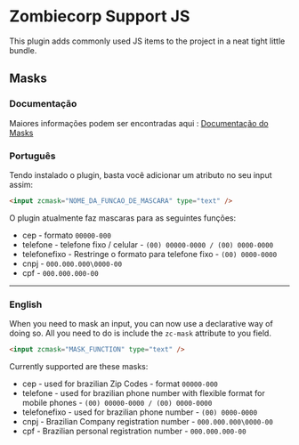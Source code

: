 # Zombiecorp Support JS

This plugin adds commonly used JS items to the project in a neat tight little bundle.

## Masks

### Documentação

Maiores informações podem ser encontradas aqui : [Documentação do Masks](./docs/masks.md)
### Português

Tendo instalado o plugin, basta você adicionar um atributo no seu input assim:

```html
<input zcmask="NOME_DA_FUNCAO_DE_MASCARA" type="text" />
```

O plugin atualmente faz mascaras para as seguintes funções:

- cep - formato `00000-000`
- telefone - telefone fixo / celular - `(00) 00000-0000 / (00) 0000-0000`
- telefonefixo - Restringe o formato para telefone fixo - `(00) 0000-0000`
- cnpj - `000.000.000\0000-00`
- cpf - `000.000.000-00`

---

### English

When you need to mask an input, you can now use a declarative way of doing so. All you need to do is include the `zc-mask` attribute to you field.

```html
<input zcmask="MASK_FUNCTION" type="text" />
```

Currently supported are these masks:

- cep - used for brazilian Zip Codes - format `00000-000`
- telefone - used for brazilian phone number with flexible format for mobile phones - `(00) 00000-0000 / (00) 0000-0000`
- telefonefixo - used for brazilian phone number - `(00) 0000-0000`
- cnpj - Brazilian Company registration number - `000.000.000\0000-00`
- cpf - Brazilian personal registration number - `000.000.000-00`
